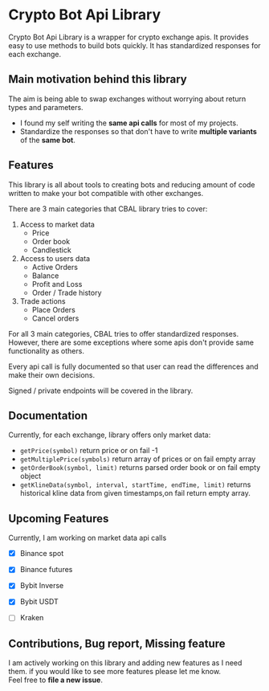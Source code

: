 # Crypto Bot Api Library
Crypto Bot Api Library is a wrapper for crypto exchange apis. It provides easy to use methods to build bots quickly.
It has standardized responses for each exchange.

## Main motivation behind this library
The aim is being able to swap exchanges without worrying about
return types and parameters.
* I found my self writing the **same api calls** for most of my projects.
* Standardize the responses so that don't have to write **multiple variants** of the **same bot**.

## Features
This library is all about tools to creating bots and reducing amount of code written
to make your bot compatible with other exchanges.  

There are 3 main categories that CBAL library tries to cover:
   1. Access to market data
        * Price
        * Order book
        * Candlestick
   2. Access to users data
        * Active Orders
        * Balance
        * Profit and Loss
        * Order / Trade history
   3. Trade actions
        * Place Orders
        * Cancel orders  
        

   For all 3 main categories, CBAL tries to offer standardized responses.
   However, there are some exceptions where some apis don't provide same functionality as others.

   Every api call is fully documented so that user can read the differences and make their 
   own decisions.
   
   Signed / private endpoints will be covered in the library.  

## Documentation
Currently, for each exchange, library offers only market data:
* `getPrice(symbol)` return price or on fail -1
* `getMultiplePrice(symbols)` return array of prices or on fail empty array
* `getOrderBook(symbol, limit)` returns parsed order book or on fail empty object
* `getKlineData(symbol, interval, startTime, endTime, limit)` returns historical
kline data from given timestamps,on fail return empty array.

## Upcoming Features
 Currently, I am working on market data api calls
 - [x] Binance spot
 - [x] Binance futures
 - [x]  Bybit Inverse
 - [x]  Bybit USDT
 - [ ]  Kraken


## Contributions, Bug report, Missing feature
 I am actively working on this library and adding new features as I need them.
 if you would like to see more features please let me know.  
 Feel free to **file a new issue**. 